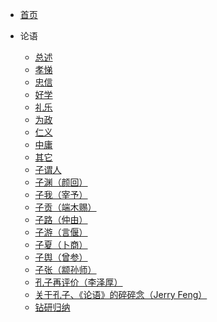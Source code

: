 <!-- docs/_sidebar.md -->

* [首页](/)

<!-- * [Intro](Intro.md) -->

* 论语
  
  * [总述](论语/总述.md)
  * [孝悌](论语/孝悌.md)
  * [忠信](论语/忠信.md)
  * [好学](论语/好学.md)
  * [礼乐](论语/礼乐.md)
  * [为政](论语/为政.md)
  * [仁义](论语/仁义.md)
  * [中庸](论语/中庸.md)
  * [其它](论语/其它.md)
  * [子谓人](论语/子谓人.md)
  * [子渊（颜回）](论语/子渊（颜回）.md)
  * [子我（宰予）](论语/子我（宰予）.md)
  * [子贡（端木赐）](论语/子贡（端木赐）.md)
  * [子路（仲由）](论语/子路（仲由）.md)
  * [子游（言偃）](论语/子游（言偃）.md)
  * [子夏（卜商）](论语/子夏（卜商）.md)
  * [子舆（曾参）](论语/子舆（曾参）.md)
  * [子张（颛孙师）](论语/子张（颛孙师）.md)
  * [孔子再评价（李泽厚）](论语/孔子再评价（李泽厚）.md)
  * [关于孔子、《论语》的碎碎念（Jerry Feng）](论语/关于孔子、《论语》的碎碎念（芥里）.md)
  * [钻研归纳](论语/钻研归纳.md)

<!-- * 道德经 -->

  <!-- *  -->
  
